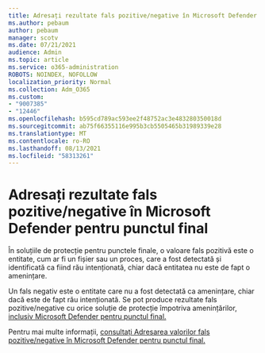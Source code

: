 ```yaml
---
title: Adresați rezultate fals pozitive/negative în Microsoft Defender pentru punctul final
ms.author: pebaum
author: pebaum
manager: scotv
ms.date: 07/21/2021
audience: Admin
ms.topic: article
ms.service: o365-administration
ROBOTS: NOINDEX, NOFOLLOW
localization_priority: Normal
ms.collection: Adm_O365
ms.custom:
- "9007385"
- "12446"
ms.openlocfilehash: b595cd789ac593ee2f48752ac3e483280350018d
ms.sourcegitcommit: ab75f66355116e995b3cb5505465b31989339e28
ms.translationtype: MT
ms.contentlocale: ro-RO
ms.lasthandoff: 08/13/2021
ms.locfileid: "58313261"
---
```

# <a name="address-false-positivesnegatives-in-microsoft-defender-for-endpoint"></a>Adresați rezultate fals pozitive/negative în Microsoft Defender pentru punctul final

În soluțiile de protecție pentru punctele finale, o valoare fals pozitivă este o entitate, cum ar fi un fișier sau un proces, care a fost detectată și identificată ca fiind rău intenționată, chiar dacă entitatea nu este de fapt o amenințare. 

Un fals negativ este o entitate care nu a fost detectată ca amenințare, chiar dacă este de fapt rău intenționată. Se pot produce rezultate fals pozitive/negative cu orice soluție de protecție împotriva amenințărilor, [inclusiv Microsoft Defender pentru punctul final.](https://docs.microsoft.com/microsoft-365/security/defender-endpoint/microsoft-defender-endpoint)

Pentru mai multe informații, [consultați Adresarea valorilor fals pozitive/negative în Microsoft Defender pentru punctul final.](https://docs.microsoft.com/microsoft-365/security/defender-endpoint/defender-endpoint-false-positives-negatives)
